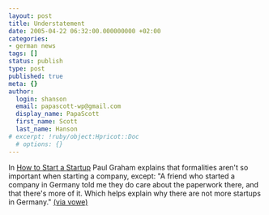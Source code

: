 ```yaml
---
layout: post
title: Understatement
date: 2005-04-22 06:32:00.000000000 +02:00
categories:
- german news
tags: []
status: publish
type: post
published: true
meta: {}
author:
  login: shanson
  email: papascott-wp@gmail.com
  display_name: PapaScott
  first_name: Scott
  last_name: Hanson
# excerpt: !ruby/object:Hpricot::Doc
  # options: {}
---
```

<p>In <a href="http://www.paulgraham.com/start.html" title="How to Start a Startup">How to Start a Startup</a> Paul Graham explains that formalities aren't so important when starting a company, except: "A friend who started a company in Germany told me they do care about the paperwork there, and that there's more of it. Which helps explain why there are not more startups in Germany." <a href="http://vowe.net/archives/005807.html">(via vowe)</a></p>
